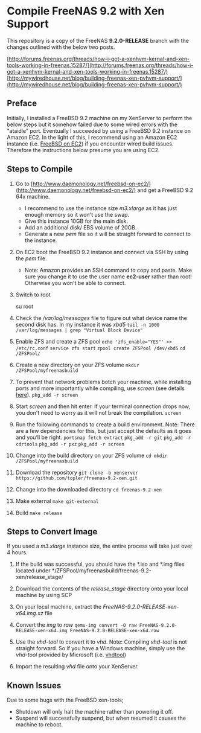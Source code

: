 Compile FreeNAS 9.2 with Xen Support
====================================

This repository is a copy of the FreeNAS **9.2.0-RELEASE** branch with the changes outlined with the below two posts.

[http://forums.freenas.org/threads/how-i-got-a-xenhvm-kernal-and-xen-tools-working-in-freenas.15287/](http://forums.freenas.org/threads/how-i-got-a-xenhvm-kernal-and-xen-tools-working-in-freenas.15287/)
[http://mywiredhouse.net/blog/building-freenas-xen-pvhvm-support/](http://mywiredhouse.net/blog/building-freenas-xen-pvhvm-support/)

## Preface

Initially, I installed a FreeBSD 9.2 machine on my XenServer to perform the below steps but it somehow failed due to some wired errors with the "ataidle" port. Eventually I succeeded by using a FreeBSD 9.2 instance on Amazon EC2. In the light of this, I recommend using an Amazon EC2 instance (i.e. [FreeBSD on EC2](http://www.daemonology.net/freebsd-on-ec2/)) if you encounter wired build issues. Therefore the instructions below presume you are using EC2.

## Steps to Compile

1. Go to [http://www.daemonology.net/freebsd-on-ec2/](http://www.daemonology.net/freebsd-on-ec2/) and get a FreeBSD 9.2 64x machine.
   * I recommend to use the instance size *m3.xlarge* as it has just enough memory so it won't use the swap.
   * Give this instance 10GB for the main disk.
   * Add an additional disk/ EBS volume of 20GB.
   * Generate a new *pem* file so it will be straight forward to connect to the instance.

2. On EC2 boot the FreeBSD 9.2 instance and connect via SSH by using the *pem* file.
   * Note: Amazon provides an SSH command to copy and paste. Make sure you change it to use the user name **ec2-user** rather than root! Otherwise you won't be able to connect.

3. Switch to root

    su root

4. Check the */var/log/messages* file to figure out what device name the second disk has. In my instance it was *xbd5*
   ```tail -n 1000 /var/log/messages | grep "Virtual Block Device"```

5. Enable ZFS and create a ZFS pool
   ```echo 'zfs_enable="YES"' >> /etc/rc.conf```
   ```service zfs start```
   ```zpool create ZFSPool /dev/xbd5```
   ```cd /ZFSPool/```

6. Create a new directory on your ZFS volume
   ```mkdir /ZFSPool/myfreenasbuild```

7. To prevent that network problems botch your machine, while installing ports and more importantly while compiling, use *screen* (see details [here](https://forums.freebsd.org/viewtopic.php?&t=3599)).
   ```pkg_add -r screen```

8. Start *screen* and then hit enter. If your terminal connection drops now, you don't need to worry as it will not break the compilation.
   ```screen```

9. Run the following commands to create a build environment. Note: There are a few dependencies for this, but just accept the defaults as it goes and you’ll be right.
   ```portsnap fetch extract```
   ```pkg_add -r git```
   ```pkg_add -r cdrtools```
   ```pkg_add -r pxz```
   ```pkg_add -r screen```
   
10. Change into the build directory on your ZFS volume
   ```cd mkdir /ZFSPool/myfreenasbuild```

11. Download the repository
   ```git clone -b xenserver https://github.com/topler/freenas-9.2-xen.git```

12. Change into the downloaded directory
   ```cd freenas-9.2-xen```

13. Make external
   ```make git-external```

14. Build
   ```make release```

## Steps to Convert Image

If you used a *m3.xlarge* instance size, the entire process will take just over 4 hours.

1. If the build was successful, you should have the *.iso and *.img files located under */ZFSPool/myfreenasbuild/freenas-9.2-xen/release_stage/

2. Download the contents of the *release_stage* directory onto your local machine by using SCP

3. On your local machine, extract the *FreeNAS-9.2.0-RELEASE-xen-x64.img.xz* file

4. Convert the *img* to *raw*
   ```qemu-img convert -O raw FreeNAS-9.2.0-RELEASE-xen-x64.img FreeNAS-9.2.0-RELEASE-xen-x64.raw```

5. Use the *vhd-tool* to convert it to *vhd*. Note: Compiling *vhd-tool* is not straight forward. So if you have a Windows machine, simply use the *vhd-tool* provided by Microsoft (i.e. [vhdtool](http://archive.msdn.microsoft.com/vhdtool))

6. Import the resulting *vhd* file onto your XenServer.

## Known Issues

Due to some bugs with the FreeBSD xen-tools;
* Shutdown will only halt the machine rather than powering it off.
* Suspend will successfully suspend, but when resumed it causes the machine to reboot.

